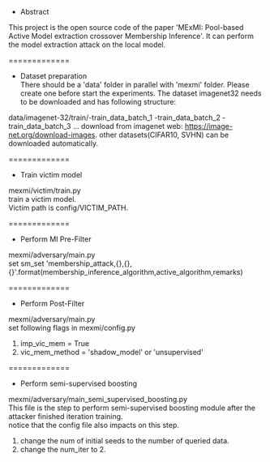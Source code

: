 - Abstract  
  
This project is the open source code of the paper 'MExMI: Pool-based Active Model extraction crossover Membership Inference'. It can perform the model extraction attack on the local model.
  
=============  
- Dataset preparation  
There should be a 'data' folder in parallel with 'mexmi' folder. Please create one before start the experiments.
The dataset imagenet32 needs to be downloaded and has following structure:
  
data/imagenet-32/train/-train_data_batch_1
                  -train_data_batch_2
                  -train_data_batch_3
                  ...
download from imagenet web: https://image-net.org/download-images.
other datasets(CIFAR10, SVHN) can be downloaded automatically.
  
=============  
- Train victim model  
  
mexmi/victim/train.py  
train a victim model.  
Victim path is config/VICTIM_PATH.  

=============  
- Perform MI Pre-Filter  
  
mexmi/adversary/main.py  
set sm_set 'membership_attack,{},{},{}'.format(membership_inference_algorithm,active_algorithm,remarks)  
  
=============  
- Perform Post-Filter  
  
mexmi/adversary/main.py  
set following flags in mexmi/config.py  
1. imp_vic_mem = True  
2. vic_mem_method = 'shadow_model' or 'unsupervised'  
  
=============  
- Perform semi-supervised boosting  

mexmi/adversary/main_semi_supervised_boosting.py  
This file is the step to perform semi-supervised boosting module after the attacker finished iteration training.  
notice that the config file also impacts on this step.  
1. change the num of initial seeds to the number of queried data.  
2. change the num_iter to 2.  
